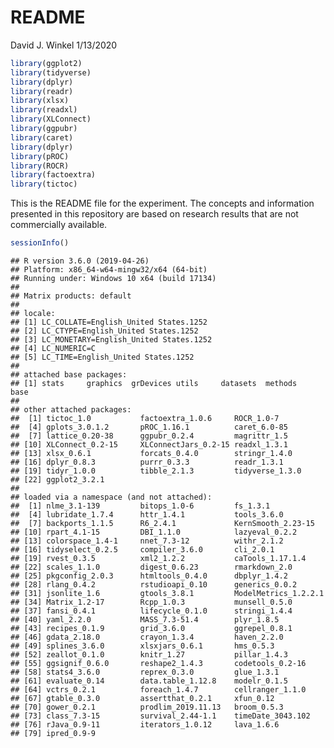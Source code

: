 README
================
David J. Winkel
1/13/2020

``` r
library(ggplot2)
library(tidyverse)
library(dplyr)
library(readr)
library(xlsx)
library(readxl)
library(XLConnect)
library(ggpubr)
library(caret)
library(dplyr)        
library(pROC)
library(ROCR)
library(factoextra)
library(tictoc)
```

This is the README file for the experiment. The concepts and information presented in this repository are based on research results that are not commercially available.

``` r
sessionInfo()
```

    ## R version 3.6.0 (2019-04-26)
    ## Platform: x86_64-w64-mingw32/x64 (64-bit)
    ## Running under: Windows 10 x64 (build 17134)
    ## 
    ## Matrix products: default
    ## 
    ## locale:
    ## [1] LC_COLLATE=English_United States.1252 
    ## [2] LC_CTYPE=English_United States.1252   
    ## [3] LC_MONETARY=English_United States.1252
    ## [4] LC_NUMERIC=C                          
    ## [5] LC_TIME=English_United States.1252    
    ## 
    ## attached base packages:
    ## [1] stats     graphics  grDevices utils     datasets  methods   base     
    ## 
    ## other attached packages:
    ##  [1] tictoc_1.0           factoextra_1.0.6     ROCR_1.0-7          
    ##  [4] gplots_3.0.1.2       pROC_1.16.1          caret_6.0-85        
    ##  [7] lattice_0.20-38      ggpubr_0.2.4         magrittr_1.5        
    ## [10] XLConnect_0.2-15     XLConnectJars_0.2-15 readxl_1.3.1        
    ## [13] xlsx_0.6.1           forcats_0.4.0        stringr_1.4.0       
    ## [16] dplyr_0.8.3          purrr_0.3.3          readr_1.3.1         
    ## [19] tidyr_1.0.0          tibble_2.1.3         tidyverse_1.3.0     
    ## [22] ggplot2_3.2.1       
    ## 
    ## loaded via a namespace (and not attached):
    ##  [1] nlme_3.1-139         bitops_1.0-6         fs_1.3.1            
    ##  [4] lubridate_1.7.4      httr_1.4.1           tools_3.6.0         
    ##  [7] backports_1.1.5      R6_2.4.1             KernSmooth_2.23-15  
    ## [10] rpart_4.1-15         DBI_1.1.0            lazyeval_0.2.2      
    ## [13] colorspace_1.4-1     nnet_7.3-12          withr_2.1.2         
    ## [16] tidyselect_0.2.5     compiler_3.6.0       cli_2.0.1           
    ## [19] rvest_0.3.5          xml2_1.2.2           caTools_1.17.1.4    
    ## [22] scales_1.1.0         digest_0.6.23        rmarkdown_2.0       
    ## [25] pkgconfig_2.0.3      htmltools_0.4.0      dbplyr_1.4.2        
    ## [28] rlang_0.4.2          rstudioapi_0.10      generics_0.0.2      
    ## [31] jsonlite_1.6         gtools_3.8.1         ModelMetrics_1.2.2.1
    ## [34] Matrix_1.2-17        Rcpp_1.0.3           munsell_0.5.0       
    ## [37] fansi_0.4.1          lifecycle_0.1.0      stringi_1.4.4       
    ## [40] yaml_2.2.0           MASS_7.3-51.4        plyr_1.8.5          
    ## [43] recipes_0.1.9        grid_3.6.0           ggrepel_0.8.1       
    ## [46] gdata_2.18.0         crayon_1.3.4         haven_2.2.0         
    ## [49] splines_3.6.0        xlsxjars_0.6.1       hms_0.5.3           
    ## [52] zeallot_0.1.0        knitr_1.27           pillar_1.4.3        
    ## [55] ggsignif_0.6.0       reshape2_1.4.3       codetools_0.2-16    
    ## [58] stats4_3.6.0         reprex_0.3.0         glue_1.3.1          
    ## [61] evaluate_0.14        data.table_1.12.8    modelr_0.1.5        
    ## [64] vctrs_0.2.1          foreach_1.4.7        cellranger_1.1.0    
    ## [67] gtable_0.3.0         assertthat_0.2.1     xfun_0.12           
    ## [70] gower_0.2.1          prodlim_2019.11.13   broom_0.5.3         
    ## [73] class_7.3-15         survival_2.44-1.1    timeDate_3043.102   
    ## [76] rJava_0.9-11         iterators_1.0.12     lava_1.6.6          
    ## [79] ipred_0.9-9
